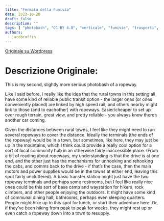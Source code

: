 ```yaml
---
title: "Fermata della Funivia"
date: 2023-10-20
draft: false
description: ""
tags: [ "photobash", "CC BY 4.0", "verticale", "funivie", "trasporti", "foresta", "montagna"]
authors:
 - jacobcoffin
---
```


[Originale su Wordpress](https://jacobcoffinwrites.wordpress.com/2023/10/20/ropeway-waystation-photobash/)

# Descrizione Originale:

This is my second, slightly more serious photobash of a ropeway.

Like I said before, I really like the idea that the rural towns in this setting all have some kind of reliable public transit option - the larger ones (or ones conveniently placed) are linked by high speed rail, and others nearby might link to those (and to eachother) with ropeways. Easier/cheaper to set up over rough terrain, great view, and pretty reliable - you always know there’s another car coming.

Given the distances between rural towns, I feel like they might need to run several ropeways to cover the distance. Ideally the terminals (the ends of the ropeway) would be in a town, but sometimes, like here, they may just be up in the mountains, which I think could provide a really cool option for a sort of local community hub in an otherwise fairly inaccessible place. (From a bit of reading about ropeways, my understanding is that the drive is at one end, and the other just has the mechanisms for unhooking and rehooking the cabs, and comms back to the drive - if that’s the case, then the main motors and power supplies would be in the towns at either end, leaving this spot fairly uncluttered). A basic transfer station might just have the two ropeway terminals and perhaps some restrooms, but I feel like really nice ones could be this sort of base camp and waystation for hikers, rock climbers, and other people enjoying the outdoors. It might have some kind of communal dining hall, bathrooms, perhaps even sleeping quarters. People might hike up to this spot for lunch, or start their adventure here. Or, if they’ve been hiking from peak to peak for weeks, they might rest up or even catch a ropeway down into a town to resupply.
